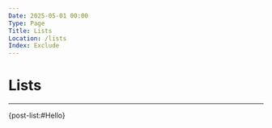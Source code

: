 ```yaml
---
Date: 2025-05-01 00:00
Type: Page
Title: Lists
Location: /lists
Index: Exclude
---
```


# Lists

---

{post-list:#Hello}
